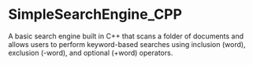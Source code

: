 # SimpleSearchEngine_CPP
A basic search engine built in C++ that scans a folder of documents and allows users to perform keyword-based searches using inclusion (word), exclusion (-word), and optional (+word) operators.
